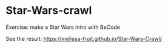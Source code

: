 # Star-Wars-crawl

Exercise: make a Star Wars intro with BeCode


See the result: https://melissa-fruit.github.io/Star-Wars-Crawl/
